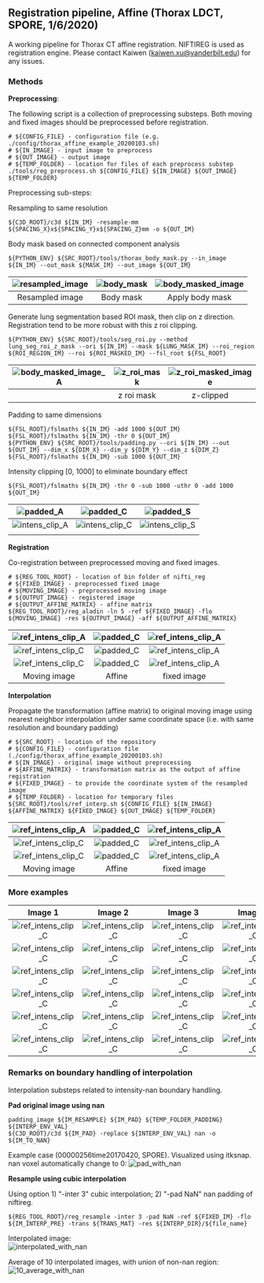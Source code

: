 ## Registration pipeline, Affine (Thorax LDCT, SPORE, 1/6/2020)

A working pipeline for Thorax CT affine registration. NIFTIREG is used as registration engine. Please contact Kaiwen (kaiwen.xu@vanderbilt.edu) for any issues.

### Methods

**Preprocessing**:

The following script is a collection of preprocessing substeps. Both moving and fixed images should be preprocessed before registration.

    # ${CONFIG_FILE} - configuration file (e.g. ./config/thorax_affine_example_20200103.sh)
    # ${IN_IMAGE} - input image to preprocess
    # ${OUT_IMAGE} - output image
    # ${TEMP_FOLDER} - location for files of each preprocess substep  
    ./tools/reg_preprocess.sh ${CONFIG_FILE} ${IN_IMAGE} ${OUT_IMAGE} ${TEMP_FOLDER}

Preprocessing sub-steps:

Resampling to same resolution

    ${C3D_ROOT}/c3d ${IN_IM} -resample-mm ${SPACING_X}x${SPACING_Y}x${SPACING_Z}mm -o ${OUT_IM}        

Body mask based on connected component analysis
    
    ${PYTHON_ENV} ${SRC_ROOT}/tools/thorax_body_mask.py --in_image ${IN_IM} --out_mask ${MASK_IM} --out_image ${OUT_IM}

| ![resampled_image](./figs/moving_1_resampled_1.png) |  ![body_mask](./figs/moving_1_body_mask_1_1.png) | ![body_masked_image](./figs/moving_1_bodymasked_1.png) |
|:----------:|:-------------:|:------:|
| Resampled image   |      Body mask      | Apply body mask |

Generate lung segmentation based ROI mask, then clip on z direction. Registration tend to be more robust with this z roi clipping.

    ${PYTHON_ENV} ${SRC_ROOT}/tools/seg_roi.py --method lung_seg_roi_z_mask --ori ${IN_IM} --mask ${LUNG_MASK_IM} --roi_region ${ROI_REGION_IM} --roi ${ROI_MASKED_IM} --fsl_root ${FSL_ROOT}

| ![body_masked_image_A](./figs/moving_1_bodymasked_C.png) |  ![z_roi_mask](./figs/moving_1_z_roi_mask_C.png) | ![z_roi_masked_image](./figs/moving_1_z_roi_masked_C.png) |
|:----------:|:-------------:|:------:|
|    |      z roi mask      | z-clipped |

Padding to same dimensions

    ${FSL_ROOT}/fslmaths ${IN_IM} -add 1000 ${OUT_IM}
    ${FSL_ROOT}/fslmaths ${IN_IM} -thr 0 ${OUT_IM}
    ${PYTHON_ENV} ${SRC_ROOT}/tools/padding.py --ori ${IN_IM} --out ${OUT_IM} --dim_x ${DIM_X} --dim_y ${DIM_Y} --dim_z ${DIM_Z}
    ${FSL_ROOT}/fslmaths ${IN_IM} -sub 1000 ${OUT_IM}

Intensity clipping [0, 1000] to eliminate boundary effect

    ${FSL_ROOT}/fslmaths ${IN_IM} -thr 0 -sub 1000 -uthr 0 -add 1000 ${OUT_IM}

| ![padded_A](./figs/moving_1_padded_A.png) |  ![padded_C](./figs/moving_1_padded_C.png) | ![padded_S](./figs/moving_1_padded_S.png) |
|:----------:|:-------------:|:------:|
| ![intens_clip_A](./figs/moving_1_intens_clip_A.png) |  ![intens_clip_C](./figs/moving_1_intens_clip_C.png) | ![intens_clip_S](./figs/moving_1_intens_clip_S.png) |
|    |    ||

**Registration**

Co-registration between preprocessed moving and fixed images.

    # ${REG_TOOL_ROOT} - location of bin folder of nifti_reg
    # ${FIXED_IMAGE} - preprocessed fixed image
    # ${MOVING_IMAGE} - preprocessed moving image
    # ${OUTPUT_IMAGE} - registered image
    # ${OUTPUT_AFFINE_MATRIX} - affine matrix
    ${REG_TOOL_ROOT}/reg_aladin -ln 5 -ref ${FIXED_IMAGE} -flo ${MOVING_IMAGE} -res ${OUTPUT_IMAGE} -aff ${OUTPUT_AFFINE_MATRIX}

| ![ref_intens_clip_A](./figs/moving_1_intens_clip_A.png) |  ![padded_C](./figs/register_intens_clip_A.png) | ![ref_intens_clip_A](./figs/ref_intens_clip_A.png) |
|:----------:|:-------------:|:------:|
| ![ref_intens_clip_C](./figs/moving_1_intens_clip_C.png) |  ![padded_C](./figs/register_intens_clip_C.png) | ![ref_intens_clip_A](./figs/ref_intens_clip_C.png) |
| ![ref_intens_clip_C](./figs/moving_1_intens_clip_S.png) |  ![padded_C](./figs/register_intens_clip_S.png) | ![ref_intens_clip_A](./figs/ref_intens_clip_S.png) |
|Moving image | Affine | fixed image|

**Interpolation**

Propagate the transformation (affine matrix) to original moving image using nearest neighbor interpolation under same coordinate space (i.e. with same resolution and boundary padding) 

    # ${SRC_ROOT} - location of the repository
    # ${CONFIG_FILE} - configuration file (./config/thorax_affine_example_20200103.sh)
    # ${IN_IMAGE} - original image without preprocessing
    # ${AFFINE_MATRIX} - transformation matrix as the output of affine registration
    # ${FIXED_IMAGE} - to provide the coordinate system of the resampled image
    # ${TEMP_FOLDER} - location for temporary files
    ${SRC_ROOT}/tools/ref_interp.sh ${CONFIG_FILE} ${IN_IMAGE} ${AFFINE_MATRIX} ${FIXED_IMAGE} ${OUT_IMAGE} ${TEMP_FOLDER}

| ![ref_intens_clip_A](./figs/moving_1_interp_pad_A.png) |  ![padded_C](./figs/moving_1_interp_A.png) | ![ref_intens_clip_A](./figs/ref_interp_A.png) |
|:----------:|:-------------:|:------:|
| ![ref_intens_clip_C](./figs/moving_1_interp_pad_S.png) |  ![padded_C](./figs/moving_1_interp_S.png) | ![ref_intens_clip_A](./figs/ref_interp_S.png) |
| ![ref_intens_clip_C](./figs/moving_1_interp_pad_C.png) |  ![padded_C](./figs/moving_1_interp_C.png) | ![ref_intens_clip_A](./figs/ref_interp_C.png) |
|Moving image | Affine | fixed image|

### More examples

|Image 1| Image 2 | Image 3 | Image 4 | Image 5 | Reference | 
|:---:|:---:|:---:|:---:|:---:|:---:|
|![ref_intens_clip_C](./figs/moving_1_interp_pad_A.png)| ![ref_intens_clip_C](./figs/moving_2_interp_pad_A.png) | ![ref_intens_clip_C](./figs/moving_3_interp_pad_A.png) | ![ref_intens_clip_C](./figs/moving_4_interp_pad_A.png) | ![ref_intens_clip_C](./figs/moving_5_interp_pad_A.png) |  |
|![ref_intens_clip_C](./figs/moving_1_interp_A.png)| ![ref_intens_clip_C](./figs/moving_2_interp_A.png) | ![ref_intens_clip_C](./figs/moving_3_interp_A.png) | ![ref_intens_clip_C](./figs/moving_4_interp_A.png) | ![ref_intens_clip_C](./figs/moving_5_interp_A.png) | ![ref_intens_clip_C](./figs/ref_interp_A.png) |
|![ref_intens_clip_C](./figs/moving_1_interp_pad_S.png)| ![ref_intens_clip_C](./figs/moving_2_interp_pad_S.png) | ![ref_intens_clip_C](./figs/moving_3_interp_pad_S.png) | ![ref_intens_clip_C](./figs/moving_4_interp_pad_S.png) | ![ref_intens_clip_C](./figs/moving_5_interp_pad_S.png) |  |
|![ref_intens_clip_C](./figs/moving_1_interp_S.png)| ![ref_intens_clip_C](./figs/moving_2_interp_S.png) | ![ref_intens_clip_C](./figs/moving_3_interp_S.png) | ![ref_intens_clip_C](./figs/moving_4_interp_S.png) | ![ref_intens_clip_C](./figs/moving_5_interp_S.png) | ![ref_intens_clip_C](./figs/ref_interp_S.png) |
|![ref_intens_clip_C](./figs/moving_1_interp_pad_C.png)| ![ref_intens_clip_C](./figs/moving_2_interp_pad_C.png) | ![ref_intens_clip_C](./figs/moving_3_interp_pad_C.png) | ![ref_intens_clip_C](./figs/moving_4_interp_pad_C.png) | ![ref_intens_clip_C](./figs/moving_5_interp_pad_C.png) |  |
|![ref_intens_clip_C](./figs/moving_1_interp_C.png)| ![ref_intens_clip_C](./figs/moving_2_interp_C.png) | ![ref_intens_clip_C](./figs/moving_3_interp_C.png) | ![ref_intens_clip_C](./figs/moving_4_interp_C.png) | ![ref_intens_clip_C](./figs/moving_5_interp_C.png) | ![ref_intens_clip_C](./figs/ref_interp_C.png) |

<!---
your comment goes here
and here

### Affine Template/Atlas (SPORE)

|Unregistered| Affine average | Variance (log) | Reference |
|:---:|:---:|:---:|:---:|
|![ref_intens_clip_C](./figs/ori_average_A.png)|![ref_intens_clip_C](./figs/template_affine_1_A.png)| ![ref_intens_clip_C](./figs/variance_A.png) |![ref_intens_clip_C](./figs/ref_pad_A.png)|
|![ref_intens_clip_C](./figs/ori_average_S.png)|![ref_intens_clip_C](./figs/template_affine_1_S.png)| ![ref_intens_clip_C](./figs/variance_S.png) |![ref_intens_clip_C](./figs/ref_pad_S.png)|
|![ref_intens_clip_C](./figs/ori_average_C.png)|![ref_intens_clip_C](./figs/template_affine_1_C.png)| ![ref_intens_clip_C](./figs/variance_C.png) |![ref_intens_clip_C](./figs/ref_pad_C.png)|

Note: 1 failed case out of 1473 scans.

-->

### Remarks on boundary handling of interpolation

Interpolation substeps related to intensity-nan boundary handling.

**Pad original image using nan**

    padding_image ${IM_RESAMPLE} ${IM_PAD} ${TEMP_FOLDER_PADDING} ${INTERP_ENV_VAL}
    ${C3D_ROOT}/c3d ${IM_PAD} -replace ${INTERP_ENV_VAL} nan -o ${IM_TO_NAN}
    
Example case (00000256time20170420, SPORE). Visualized using itksnap. nan voxel automatically change to 0:
![pad_with_nan](./figs/pad_with_nan.png)


**Resample using cubic interpolation**

Using option 1) "-inter 3" cubic interpolation; 2) "-pad NaN" nan padding of niftireg.

    ${REG_TOOL_ROOT}/reg_resample -inter 3 -pad NaN -ref ${FIXED_IM} -flo ${IM_INTERP_PRE} -trans ${TRANS_MAT} -res ${INTERP_DIR}/${file_name}

Interpolated image:    
![interpolated_with_nan](./figs/interpolated_with_nan.png)

Average of 10 interpolated images, with union of non-nan region:
![10_average_with_nan](./figs/10_average_with_nan.png)
